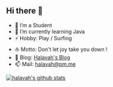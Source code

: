 ## Hi there 👋

- 🔭 I’m a Student
- 🌱 I’m currently learning Java
- ⚡ Hobby: Play / Surfing
- ⛵ Motto: Don't let joy take you down !
- 📝 Blog: [Halavah's Blog](https://halavah.github.io/halavah/)
- 📫 Mail: halavah@pm.me

[![halavah's github stats](https://github-readme-stats.vercel.app/api?username=halavah&theme=flat&column=3)](https://github.com/halavah)


